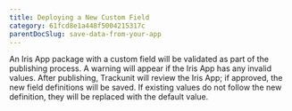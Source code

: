 ```yaml
---
title: Deploying a New Custom Field
category: 61fcd8e1a448f5004215317c
parentDocSlug: save-data-from-your-app
---
```


An Iris App package with a custom field will be validated as part of the publishing process. A warning will appear if the Iris App has any invalid values. After publishing, Trackunit will review the Iris App; if approved, the new field definitions will be saved. If existing values do not follow the new definition, they will be replaced with the default value.
